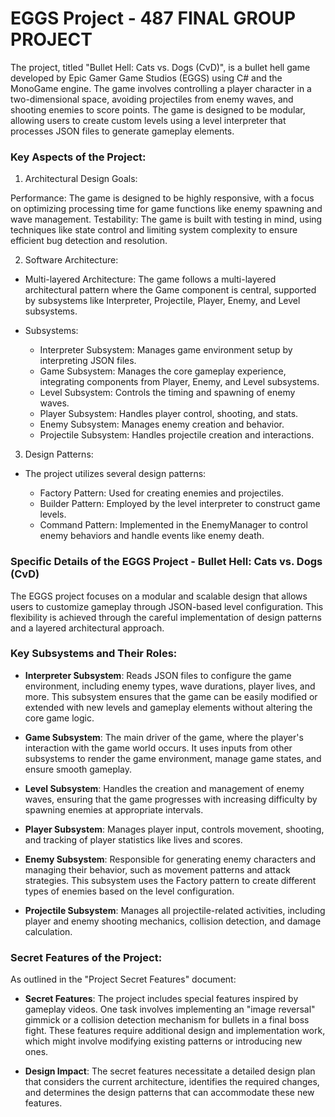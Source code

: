 # EGGS Project - 487 FINAL GROUP PROJECT

The project, titled "Bullet Hell: Cats vs. Dogs (CvD)", is a bullet hell game developed by Epic Gamer Game Studios (EGGS) using C# and the MonoGame engine. The game involves controlling a player character in a two-dimensional space, avoiding projectiles from enemy waves, and shooting enemies to score points. The game is designed to be modular, allowing users to create custom levels using a level interpreter that processes JSON files to generate gameplay elements.

### Key Aspects of the Project:

1. Architectural Design Goals:

Performance: The game is designed to be highly responsive, with a focus on optimizing processing time for game functions like enemy spawning and wave management.
Testability: The game is built with testing in mind, using techniques like state control and limiting system complexity to ensure efficient bug detection and resolution.

2. Software Architecture:

- Multi-layered Architecture: The game follows a multi-layered architectural pattern where the Game component is central, supported by subsystems like Interpreter, Projectile, Player, Enemy, and Level subsystems.

- Subsystems:
  - Interpreter Subsystem: Manages game environment setup by interpreting JSON files.
  - Game Subsystem: Manages the core gameplay experience, integrating components from Player, Enemy, and Level subsystems.
  - Level Subsystem: Controls the timing and spawning of enemy waves.
  - Player Subsystem: Handles player control, shooting, and stats.
  - Enemy Subsystem: Manages enemy creation and behavior.
  - Projectile Subsystem: Handles projectile creation and interactions.

3. Design Patterns:

  - The project utilizes several design patterns:

    - Factory Pattern: Used for creating enemies and projectiles.
    - Builder Pattern: Employed by the level interpreter to construct game levels.
    - Command Pattern: Implemented in the EnemyManager to control enemy behaviors and handle events like enemy death.

### Specific Details of the EGGS Project - Bullet Hell: Cats vs. Dogs (CvD)

The EGGS project focuses on a modular and scalable design that allows users to customize gameplay through JSON-based level configuration. This flexibility is achieved through the careful implementation of design patterns and a layered architectural approach.

### Key Subsystems and Their Roles:

- **Interpreter Subsystem**: Reads JSON files to configure the game environment, including enemy types, wave durations, player lives, and more. This subsystem ensures that the game can be easily modified or extended with new levels and gameplay elements without altering the core game logic.

- **Game Subsystem**: The main driver of the game, where the player's interaction with the game world occurs. It uses inputs from other subsystems to render the game environment, manage game states, and ensure smooth gameplay.

- **Level Subsystem**: Handles the creation and management of enemy waves, ensuring that the game progresses with increasing difficulty by spawning enemies at appropriate intervals.

- **Player Subsystem**: Manages player input, controls movement, shooting, and tracking of player statistics like lives and scores.

- **Enemy Subsystem**: Responsible for generating enemy characters and managing their behavior, such as movement patterns and attack strategies. This subsystem uses the Factory pattern to create different types of enemies based on the level configuration.

- **Projectile Subsystem**: Manages all projectile-related activities, including player and enemy shooting mechanics, collision detection, and damage calculation.

### Secret Features of the Project:
As outlined in the "Project Secret Features" document:

- **Secret Features**: The project includes special features inspired by gameplay videos. One task involves implementing an "image reversal" gimmick or a collision detection mechanism for bullets in a final boss fight. These features require additional design and implementation work, which might involve modifying existing patterns or introducing new ones.

- **Design Impact**: The secret features necessitate a detailed design plan that considers the current architecture, identifies the required changes, and determines the design patterns that can accommodate these new features.
